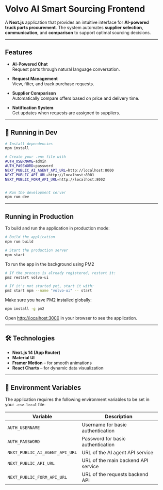 # Volvo AI Smart Sourcing Frontend

A **Next.js** application that provides an intuitive interface for **AI-powered truck parts procurement**. The system automates **supplier selection**, **communication**, and **comparison** to support optimal sourcing decisions.

---

## Features

- **AI-Powered Chat**  
  Request parts through natural language conversation.

- **Request Management**  
  View, filter, and track purchase requests.

- **Supplier Comparison**  
  Automatically compare offers based on price and delivery time.

- **Notification System**  
  Get updates when requests are assigned to suppliers.

---

## 🚀 Running in Dev

```bash
# Install dependencies
npm install

# Create your .env file with
AUTH_USERNAME=admin
AUTH_PASSWORD=password
NEXT_PUBLIC_AI_AGENT_API_URL=http://localhost:8000
NEXT_PUBLIC_API_URL=http://localhost:8001
NEXT_PUBLIC_FORM_API_URL=http://localhost:8002


# Run the development server
npm run dev
```

---

## Running in Production

To build and run the application in production mode:

```bash
# Build the application
npm run build

# Start the production server
npm start
```

To run the app in the background using PM2

```bash
# If the process is already registered, restart it:
pm2 restart volvo-ui

# If it's not started yet, start it with:
pm2 start npm --name "volvo-ui" -- start

```

Make sure you have PM2 installed globally:

```bash
npm install -g pm2
```

Open [http://localhost:3000](http://localhost:3000) in your browser to see the application.

---

## 🛠️ Technologies

- **Next.js 14 (App Router)**
- **Material UI**
- **Framer Motion** – for smooth animations
- **React Charts** – for dynamic data visualization

---

## 🔐 Environment Variables

The application requires the following environment variables to be set in your `.env.local` file:

| Variable                       | Description                         |
| ------------------------------ | ----------------------------------- |
| `AUTH_USERNAME`                | Username for basic authentication   |
| `AUTH_PASSWORD`                | Password for basic authentication   |
| `NEXT_PUBLIC_AI_AGENT_API_URL` | URL of the AI agent API service     |
| `NEXT_PUBLIC_API_URL`          | URL of the main backend API service |
| `NEXT_PUBLIC_FORM_API_URL`     | URL of the requests backend API     |

